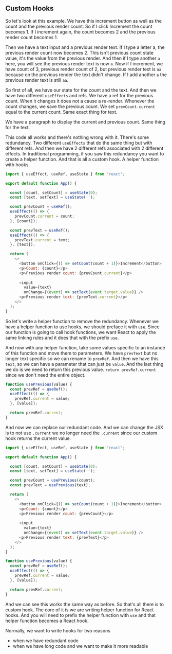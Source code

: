 ## Custom Hooks

So let's look at this example. We have this increment button as well as the count and the previous render count. So if I click Increment the count becomes 1. If I increment again, the count becomes 2 and the previous render count becomes 1.

Then we have a text input and a previous render text. If I type a letter a, the previous render count now becomes 2. This isn't previous count state value, it's the value from the previous render. And then if I type another `a` here, you will see the previous render text is now `a`. Now if I increment, we have count of 3, previous render count of 2, but previous render text is `aa` because on the previous render the text didn't change. If I add another `a` the previous render text is still `aa`.

So first of all, we have our state for the count and the text. And then we have two different `useEffects` and refs. We have a ref for the previous count. When it changes it does not a cause a re-render. Whenever the count changes, we save the previous count. We set `prevCount.current` equal to the current count. Same exact thing for text.

We have a paragraph to display the current and previous count. Same thing for the text.

This code all works and there's nothing wrong with it. There's some redundancy. Two different `useEffects` that do the same thing but with different refs. And then we have 2 different refs associated with 2 different effects. In traditional programming, if you saw this redundancy you want to create a helper function. And that is all a custom hook. A helper function with hooks.

```js
import { useEffect, useRef, useState } from 'react';

export default function App() {

  const [count, setCount] = useState(0);
  const [text, setText] = useState('');

  const prevCount = useRef();
  useEffect(() => {
    prevCount.current = count;
  }, [count]);

  const prevText = useRef();
  useEffect(() => {
    prevText.current = text;
  }, [text]);

  return (
    <>
      <button onClick={() => setCount(count + 1)}>Increment</button>
      <p>Count: {count}</p>
      <p>Previous render count: {prevCount.current}</p>
      
      <input
        value={text}
        onChange={(event) => setText(event.target.value)} />
      <p>Previous render text: {prevText.current}</p>
    </>
  );
}
```

So let's write a helper function to remove the redundancy. Whenever we have a helper function to use hooks, we should preface it with `use`. Since our function is going to call hook functions, we want React to apply the same linking rules and it does that with the prefix `use`.

And now with any helper function, take some values specific to an instance of this function and move them to parameters. We have `prevText` but no longer text specific so we can rename to `prevRef`. And then we have this `text`, so we can have a parameter that can just be `value`. And the last thing we do is we need to return this previous value. `return prevRef.current` since we don't need the entire object.

```js
function usePrevious(value) {
  const prevRef = useRef();
  useEffect(() => {
    prevRef.current = value;
  }, [value]);

  return prevRef.current;
}
```

And now we can replace our redundant code. And we can change the JSX is to not use `.current` we no longer need the `.current` since our custom hook returns the current value.

```js
import { useEffect, useRef, useState } from 'react';

export default function App() {

  const [count, setCount] = useState(0);
  const [text, setText] = useState('');

  const prevCount = usePrevious(count);
  const prevText = usePrevious(text);

  return (
    <>
      <button onClick={() => setCount(count + 1)}>Increment</button>
      <p>Count: {count}</p>
      <p>Previous render count: {prevCount}</p>
      
      <input
        value={text}
        onChange={(event) => setText(event.target.value)} />
      <p>Previous render text: {prevText}</p>
    </>
  );
}

function usePrevious(value) {
  const prevRef = useRef();
  useEffect(() => {
    prevRef.current = value;
  }, [value]);

  return prevRef.current;
}
```

And we can see this works the same way as before. So that's all there is to custom hook. The core of it is we are writing helper function for React hooks. And you will need to prefix the helper function with `use` and that helper function becomes a React hook.

Normally, we want to write hooks for two reasons

- when we have redundant code
- when we have long code and we want to make it more readable

